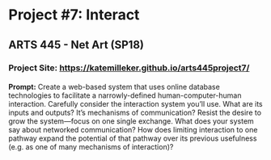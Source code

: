 # Project #7: Interact
## ARTS 445 - Net Art (SP18)

### Project Site: https://katemilleker.github.io/arts445project7/

#### 
**Prompt:** 
Create a web-based system that uses online database technologies to facilitate 
a narrowly-defined human-computer-human interaction. Carefully consider the interaction system you’ll use.
What are its inputs and outputs? It’s mechanisms of communication? Resist the desire to grow the 
system—focus on one single exchange. What does your system say about networked communication? How 
does limiting interaction to one pathway expand the potential of that pathway over its previous usefulness
(e.g. as one of many mechanisms of interaction)?